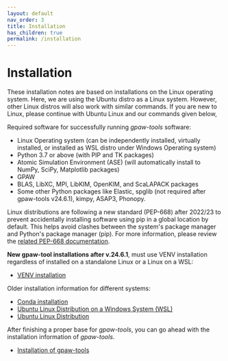 ```yaml
---
layout: default
nav_order: 3
title: Installation
has_children: true
permalink: /installation
---
```


# Installation

These installation notes are based on installations on the Linux operating system. Here, we are using the Ubuntu distro as a Linux system. However, other Linux distros will also work with similar commands. If you are new to Linux, please continue with Ubuntu Linux and our commands given below,

Required software for successfully running *gpaw-tools* software:

* Linux Operating system (can be independently installed, virtually installed, or installed as WSL distro under Windows Operating system)
* Python 3.7 or above (with PIP and TK packages)
* Atomic Simulation Environment (ASE) (will automatically install to NumPy, SciPy, Matplotlib packages)
* GPAW
* BLAS, LibXC, MPI, LibKIM, OpenKIM, and ScaLAPACK packages
* Some other Python packages like Elastic, spglib (not required after gpaw-tools v24.6.1), kimpy, ASAP3, Phonopy.

Linux distributions are following a new standard (PEP-668) after 2022/23 to prevent accidentally installing software using pip in a global location by default. This helps avoid clashes between the system's package manager and Python's package manager (pip).  For more information, please review the [related PEP-668 documentation](https://packaging.python.org/en/latest/specifications/externally-managed-environments/#externally-managed-environments).

**New gpaw-tool installations after v.24.6.1**, must use VENV installation regardless of installed on a standalone Linux or a Linux on a WSL:

* [VENV installation](venv.md)

Older installation information for different systems: 

* [Conda installation](conda.md)
* [Ubuntu Linux Distribution on a Windows System (WSL)](wsl.md)
* [Ubuntu Linux Distribution](ubuntu.md) 

After finishing a proper base for *gpaw-tools*, you can go ahead with the installation information of *gpaw-tools*.

* [Installation of gpaw-tools](installationofgpawtools.md)
